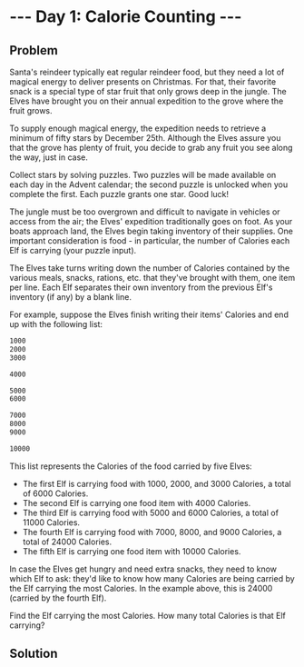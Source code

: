 # --- Day 1: Calorie Counting ---

## Problem

Santa's reindeer typically eat regular reindeer food, but they need a lot of magical
energy to deliver presents on Christmas. For that, their favorite snack is a special
type of star fruit that only grows deep in the jungle. The Elves have brought you on
their annual expedition to the grove where the fruit grows.

To supply enough magical energy, the expedition needs to retrieve a minimum of fifty
stars by December 25th. Although the Elves assure you that the grove has plenty of
fruit, you decide to grab any fruit you see along the way, just in case.

Collect stars by solving puzzles. Two puzzles will be made available on each day in the
Advent calendar; the second puzzle is unlocked when you complete the first. Each puzzle
grants one star. Good luck!

The jungle must be too overgrown and difficult to navigate in vehicles or access from
the air; the Elves' expedition traditionally goes on foot. As your boats approach land,
the Elves begin taking inventory of their supplies. One important consideration is
food - in particular, the number of Calories each Elf is carrying (your puzzle input).

The Elves take turns writing down the number of Calories contained by the various meals,
snacks, rations, etc. that they've brought with them, one item per line. Each Elf
separates their own inventory from the previous Elf's inventory (if any) by a blank
line.

For example, suppose the Elves finish writing their items' Calories and end up with the
following list:

```txt
1000
2000
3000

4000

5000
6000

7000
8000
9000

10000
```

This list represents the Calories of the food carried by five Elves:

- The first Elf is carrying food with 1000, 2000, and 3000 Calories, a total of 6000
Calories.
- The second Elf is carrying one food item with 4000 Calories.
- The third Elf is carrying food with 5000 and 6000 Calories, a total of 11000 Calories.
- The fourth Elf is carrying food with 7000, 8000, and 9000 Calories, a total of 24000
Calories.
- The fifth Elf is carrying one food item with 10000 Calories.

In case the Elves get hungry and need extra snacks, they need to know which Elf to
ask: they'd like to know how many Calories are being carried by the Elf carrying the
most Calories. In the example above, this is 24000 (carried by the fourth Elf).

Find the Elf carrying the most Calories. How many total Calories is that Elf carrying?

## Solution
